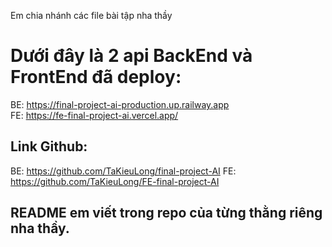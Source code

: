 Em chia nhánh các file bài tập nha thầy<br>
# Dưới đây là 2 api BackEnd và  FrontEnd đã deploy:<br>
BE: https://final-project-ai-production.up.railway.app<br>
FE: https://fe-final-project-ai.vercel.app/<br>

## Link Github:
BE: https://github.com/TaKieuLong/final-project-AI
FE: https://github.com/TaKieuLong/FE-final-project-AI

## README em viết trong repo của từng thằng riêng nha thầy.
